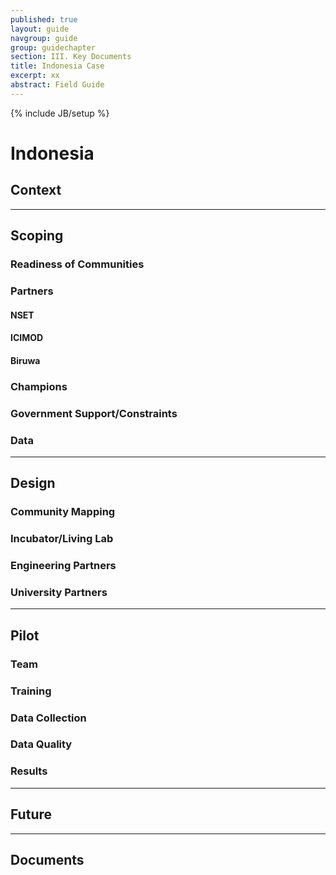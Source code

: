 ```yaml
---
published: true
layout: guide
navgroup: guide
group: guidechapter
section: III. Key Documents
title: Indonesia Case
excerpt: xx
abstract: Field Guide
---
```

{% include JB/setup %}

# Indonesia

## Context


***

## Scoping


### Readiness of Communities

### Partners

#### NSET

#### ICIMOD

#### Biruwa

### Champions

### Government Support/Constraints

### Data

***

## Design

### Community Mapping

### Incubator/Living Lab

### Engineering Partners

### University Partners

***

## Pilot

### Team

### Training

### Data Collection

### Data Quality

### Results 

***

## Future

***

## Documents



